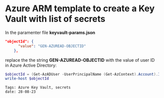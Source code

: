<properties
pageTitle= 'Azure ARM template to create a Key Vault with list of secrets'
description= "Azure ARM template to create a Key Vault with list of secrets"
documentationcenter: na
services="networking"
documentationCenter="na"
authors="fabferri"
manager=""
editor=""/>

<tags
   ms.service="configuration-Example-Azure"
   ms.devlang="na"
   ms.topic="article"
   ms.tgt_pltfrm="na"
   ms.workload="na"
   ms.date="28/08/2023"
   ms.author="fabferri" />

# Azure ARM template to create a Key Vault with list of secrets
In the paramenter file **keyvault-params.json** 

```json
"objectId": {
      "value": "GEN-AZUREAD-OBJECTID"
    },
```

replace the the string **GEN-AZUREAD-OBJECTID** with the value of user ID in Azure Active Directory:

```powershell
$objectId = (Get-AzADUser -UserPrincipalName (Get-AzContext).Account).Id
write-host $objectId
```

`Tags: Azure Key Vault, secrets` <br>
`date: 28-08-23`


<!--Image References-->


<!--Link References-->

